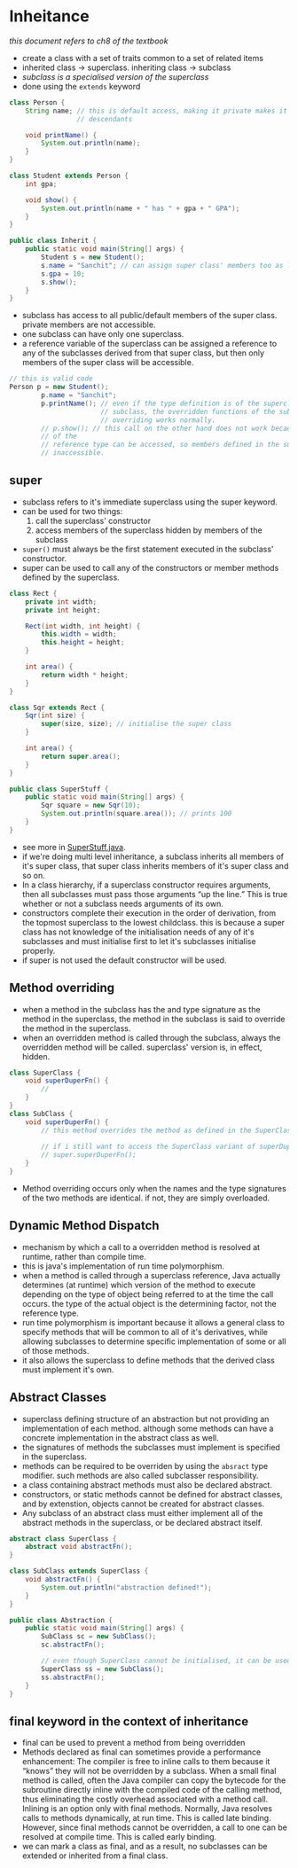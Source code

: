 # Inheitance

_this document refers to ch8 of the textbook_

- create a class with a set of traits common to a set of related items
- inherited class -> superclass. inheriting class -> subclass
- _subclass is a specialised version of the superclass_
- done using the `extends` keyword
```java
class Person {
    String name; // this is default access, making it private makes it inaccessible to it's
                 // descendants

    void printName() {
        System.out.println(name);
    }
}

class Student extends Person {
    int gpa;

    void show() {
        System.out.println(name + " has " + gpa + " GPA");
    }
}

public class Inherit {
    public static void main(String[] args) {
        Student s = new Student();
        s.name = "Sanchit"; // can assign super class' members too as long as they are default or public
        s.gpa = 10;
        s.show();
    }
}

```
- subclass has access to all public/default members of the super class. private members are not accessible.
- one subclass can have only one superclass.
- a reference variable of the superclass can be assigned a reference to any of the subclasses derived from that super class, but then only members of the super class will be accessible.
```java
// this is valid code
Person p = new Student();
        p.name = "Sanchit";
        p.printName(); // even if the type definition is of the superclass but the object is of type
                       // subclass, the overridden functions of the subclass will only be called, and
                       // overriding works normally.
        // p.show(); // this call on the other hand does not work because only members
        // of the
        // reference type can be accessed, so members defined in the subclass become
        // inaccessible.
```

## super 

- subclass refers to it's immediate superclass using the super keyword.
- can be used for two things:
    1. call the superclass' constructor
    2. access members of the superclass hidden by members of the subclass
- `super()` must always be the first statement executed in the subclass' constructor.
- super can be used to call any of the constructors or member methods defined by the superclass.
```java
class Rect {
    private int width;
    private int height;

    Rect(int width, int height) {
        this.width = width;
        this.height = height;
    }

    int area() {
        return width * height;
    }
}

class Sqr extends Rect {
    Sqr(int size) {
        super(size, size); // initialise the super class
    }

    int area() {
        return super.area();
    }
}

public class SuperStuff {
    public static void main(String[] args) {
        Sqr square = new Sqr(10);
        System.out.println(square.area()); // prints 100
    }
}

```
- see more in [SuperStuff.java](/class-code/SuperStuff.java).
- if we're doing multi level inheritance, a subclass inherits all members of it's super class, that super class inherits members of it's super class and so on.
- In a class hierarchy, if a superclass constructor requires arguments, then all subclasses must pass those arguments “up the line.” This is true whether or not a subclass needs arguments of its own.
- constructors complete their execution in the order of derivation, from the topmost superclass to the lowest childclass. this is because a super class has not knowledge of the initialisation needs of any of it's subclasses and must initialise first to let it's subclasses initialise properly.
- if super is not used the default constructor will be used.

## Method overriding 

- when a method in the subclass has the and type signature as the method in the superclass, the method in the subclass is said to override the method in the superclass.
- when an overridden method is called through the subclass, always the overridden method will be called. superclass' version is, in effect, hidden.
```java
class SuperClass {
    void superDuperFn() {
        //
    }
}
class SubClass {
    void superDuperFn() {
        // this method overrides the method as defined in the SuperClass and whenever superDuperFn will be called from an object of SubClass, always this variant of the method will be invoked.
        
        // if i still want to access the SuperClass variant of superDuperFn, i can do it by: 
        // super.superDuperFn();
    }
}
```
- Method overriding occurs only when the names and the type signatures of the two methods are identical. if not, they are simply overloaded.

## Dynamic Method Dispatch

- mechanism by which a call to a overridden method is resolved at runtime, rather than compile time.
- this is java's implementation of run time polymorphism.
- when a method is called through a superclass reference, Java actually determines (at runtime) which version of the method to execute depending on the type of object being referred to at the time the call occurs. the type of the actual object is the determining factor, not the reference type.
- run time polymorphism is important because it allows a general class to specify methods that will be common to all of it's derivatives, while allowing subclasses to determine specific implementation of some or all of those methods.
- it also allows the superclass to define methods that the derived class must implement it's own.

## Abstract Classes

- superclass defining structure of an abstraction but not providing an implementation of each method. although some methods can have a concrete implementation in the abstract class as well.
- the signatures of methods the subclasses must implement is specified in the superclass.
- methods can be required to be overriden by using the `absract` type modifier. such methods are also called subclasser responsibility.
- a class containing abstract methods must also be declared abstract.
- constructors, or static methods cannot be defined for abstract classes, and by extenstion, objects cannot be created for abstract classes.
- Any subclass of an abstract class must either implement all of the abstract methods in the superclass, or be declared abstract itself.
```java
abstract class SuperClass {
    abstract void abstractFn();
}

class SubClass extends SuperClass {
    void abstractFn() {
        System.out.println("abstraction defined!");
    }
}

public class Abstraction {
    public static void main(String[] args) {
        SubClass sc = new SubClass();
        sc.abstractFn();

        // even though SuperClass cannot be initialised, it can be used to create object references
        SuperClass ss = new SubClass(); 
        ss.abstractFn();
    }
}
```

## final keyword in the context of inheritance

- final can be used to prevent a method from being overridden
- Methods declared as final can sometimes provide a performance enhancement: The compiler is free to inline calls to them because it “knows” they will not be overridden by a subclass. When a small final method is called, often the Java compiler can copy the bytecode for the subroutine directly inline with the compiled code of the calling method, thus eliminating the costly overhead associated with a method call. Inlining is an option only with final methods. Normally, Java resolves calls to methods dynamically, at run time. This is called late binding. However, since final methods cannot be overridden, a call to one can be resolved at compile time. This is called early binding.
- we can mark a class as final, and as a result, no subclasses can be extended or inherited from a final class.